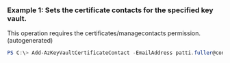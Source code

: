 ### Example 1: Sets the certificate contacts for the specified key vault.
This operation requires the certificates/managecontacts permission. (autogenerated)
```powershell
PS C:\> Add-AzKeyVaultCertificateContact -EmailAddress patti.fuller@contoso.com -VaultName ContosoKV01
```

